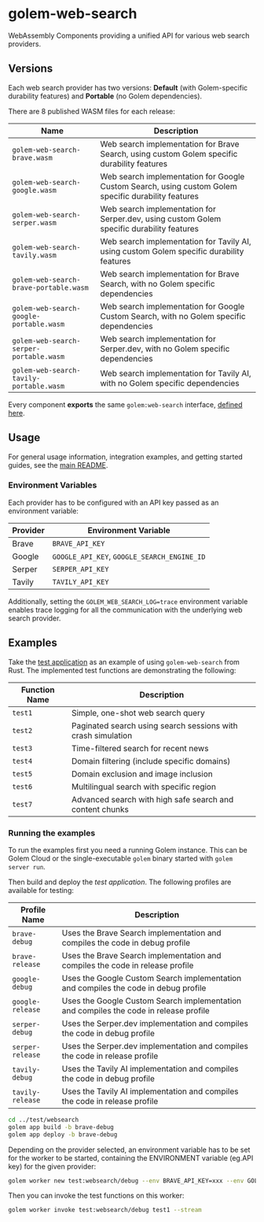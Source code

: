 # golem-web-search

WebAssembly Components providing a unified API for various web search providers.

## Versions

Each web search provider has two versions: **Default** (with Golem-specific durability features) and **Portable** (no Golem dependencies).

There are 8 published WASM files for each release:

| Name                                 | Description                                                                                |
|--------------------------------------|--------------------------------------------------------------------------------------------|
| `golem-web-search-brave.wasm`        | Web search implementation for Brave Search, using custom Golem specific durability features |
| `golem-web-search-google.wasm`       | Web search implementation for Google Custom Search, using custom Golem specific durability features |
| `golem-web-search-serper.wasm`       | Web search implementation for Serper.dev, using custom Golem specific durability features |
| `golem-web-search-tavily.wasm`       | Web search implementation for Tavily AI, using custom Golem specific durability features |
| `golem-web-search-brave-portable.wasm` | Web search implementation for Brave Search, with no Golem specific dependencies |
| `golem-web-search-google-portable.wasm` | Web search implementation for Google Custom Search, with no Golem specific dependencies |
| `golem-web-search-serper-portable.wasm` | Web search implementation for Serper.dev, with no Golem specific dependencies |
| `golem-web-search-tavily-portable.wasm` | Web search implementation for Tavily AI, with no Golem specific dependencies |

Every component **exports** the same `golem:web-search` interface, [defined here](wit/golem-web-search.wit).

## Usage

For general usage information, integration examples, and getting started guides, see the [main README](../README.md).

### Environment Variables

Each provider has to be configured with an API key passed as an environment variable:

| Provider | Environment Variable |
|----------|---------------------|
| Brave    | `BRAVE_API_KEY`     |
| Google   | `GOOGLE_API_KEY`, `GOOGLE_SEARCH_ENGINE_ID` |
| Serper   | `SERPER_API_KEY`    |
| Tavily   | `TAVILY_API_KEY`    |

Additionally, setting the `GOLEM_WEB_SEARCH_LOG=trace` environment variable enables trace logging for all the communication
with the underlying web search provider.

## Examples

Take the [test application](../test/websearch/components-rust/test-websearch/src/lib.rs) as an example of using `golem-web-search` from Rust. The
implemented test functions are demonstrating the following:

| Function Name | Description                                                                                |
|---------------|--------------------------------------------------------------------------------------------|
| `test1`       | Simple, one-shot web search query                                                          | 
| `test2`       | Paginated search using search sessions with crash simulation                               |
| `test3`       | Time-filtered search for recent news                                                       |
| `test4`       | Domain filtering (include specific domains)                                                 |
| `test5`       | Domain exclusion and image inclusion                                                        |
| `test6`       | Multilingual search with specific region                                                    |
| `test7`       | Advanced search with high safe search and content chunks                                   |

### Running the examples

To run the examples first you need a running Golem instance. This can be Golem Cloud or the single-executable `golem`
binary started with `golem server run`.

Then build and deploy the _test application_. The following profiles are available for testing:

| Profile Name         | Description                                                                           |
|----------------------|---------------------------------------------------------------------------------------|
| `brave-debug`        | Uses the Brave Search implementation and compiles the code in debug profile           |
| `brave-release`      | Uses the Brave Search implementation and compiles the code in release profile         |
| `google-debug`       | Uses the Google Custom Search implementation and compiles the code in debug profile   |
| `google-release`     | Uses the Google Custom Search implementation and compiles the code in release profile |
| `serper-debug`       | Uses the Serper.dev implementation and compiles the code in debug profile             |
| `serper-release`     | Uses the Serper.dev implementation and compiles the code in release profile           |
| `tavily-debug`       | Uses the Tavily AI implementation and compiles the code in debug profile             |
| `tavily-release`     | Uses the Tavily AI implementation and compiles the code in release profile           |

```bash
cd ../test/websearch
golem app build -b brave-debug
golem app deploy -b brave-debug
```

Depending on the provider selected, an environment variable has to be set for the worker to be started, containing the ENVIRONMENT variable (eg.API key) for the given provider:

```bash
golem worker new test:websearch/debug --env BRAVE_API_KEY=xxx --env GOLEM_WEB_SEARCH_LOG=trace
```

Then you can invoke the test functions on this worker:

```bash
golem worker invoke test:websearch/debug test1 --stream 
```

